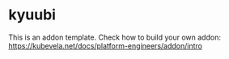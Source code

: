 # kyuubi

This is an addon template. Check how to build your own addon: https://kubevela.net/docs/platform-engineers/addon/intro
